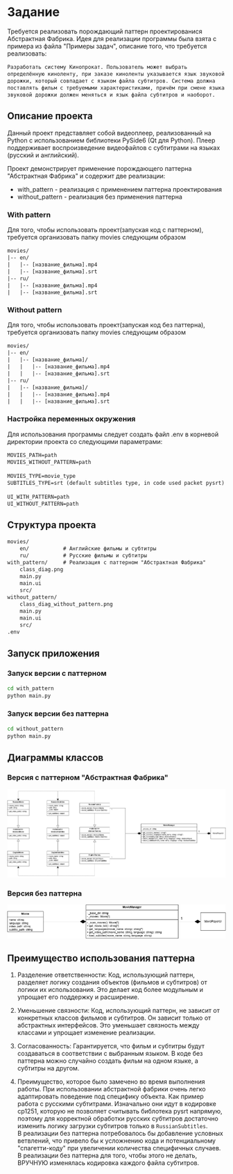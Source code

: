 # Задание
Требуется реализовать порождающий паттерн проектированися Абстрактная Фабрика. Идея для реализации программы была взята с примера из файла "Примеры задач", описание того, что требуется реализовать:<br>

```text
Разработать систему Кинопрокат. Пользователь может выбрать определённую киноленту, при заказе киноленты указывается язык звуковой дорожки, который совпадает с языком файла субтитров. Система должна поставлять фильм с требуемыми характеристиками, причём при смене языка звуковой дорожки должен меняться и язык файла субтитров и наоборот.
```

## Описание проекта
Данный проект представляет собой видеоплеер, реализованный на Python с использованием библиотеки PySide6 (Qt для Python). Плеер поддерживает воспроизведение видеофайлов с субтитрами на языках (русский и английский). 

Проект демонстрирует применение порождающего паттерна "Абстрактная Фабрика" и содержит две реализации:
- with_pattern - реализация с применением паттерна проектирования
- without_pattern - реализация без применения паттерна


### With pattern

Для того, чтобы использовать проект(запуская код с паттерном), требуется организовать папку movies следующим образом

```text
movies/
|-- en/
|   |-- [название_фильма].mp4
|   |-- [название_фильма].srt
|-- ru/
|   |-- [название_фильма].mp4
|   |-- [название_фильма].srt
```

### Without pattern
Для того, чтобы использовать проект(запуская код без паттерна), требуется организовать папку movies следующим образом

```text
movies/
|-- en/
|   |-- [название_фильма]/
|   |   |-- [название_фильма].mp4
|   |   |-- [название_фильма].srt
|-- ru/
|   |-- [название_фильма]/
|   |   |-- [название_фильма].mp4
|   |   |-- [название_фильма].srt
```

### Настройка переменных окружения
Для использования программы следует создать файл .env в корневой директории проекта со следующими параметрами:

```
MOVIES_PATH=path
MOVIES_WITHOUT_PATTERN=path

MOVIES_TYPE=movie_type
SUBTITLES_TYPE=srt (default subtitles type, in code used packet pysrt)

UI_WITH_PATTERN=path
UI_WITHOUT_PATTERN=path
```

## Структура проекта
```
movies/
    en/           # Английские фильмы и субтитры
    ru/           # Русские фильмы и субтитры
with_pattern/     # Реализация с паттерном "Абстрактная Фабрика"
    class_diag.png
    main.py
    main.ui
    src/
without_pattern/
    class_diag_without_pattern.png
    main.py
    main.ui
    src/
.env
```

## Запуск приложения

### Запуск версии с паттерном
```bash
cd with_pattern
python main.py
```

### Запуск версии без паттерна
```bash
cd without_pattern
python main.py
```

## Диаграммы классов

### Версия с паттерном "Абстрактная Фабрика"
![Диаграмма классов с паттерном](with_pattern/class_diag.png)

### Версия без паттерна
![Диаграмма классов без паттерна](without_pattern/class_diag_without_pattern.png)


## Преимущество использования паттерна
1. Разделение ответственности: Код, использующий паттерн, разделяет логику создания объектов (фильмов и субтитров) от логики их использования. Это делает код более модульным и упрощает его поддержку и расширение.

2. Уменьшение связности: Код, использующий паттерн, не зависит от конкретных классов фильмов и субтитров. Он зависит только от абстрактных интерфейсов. Это уменьшает связность между классами и упрощает изменение реализации.

3. Согласованность: Гарантируется, что фильм и субтитры будут создаваться в соответствии с выбранным языком. В коде без паттерна можно случайно создать фильм на одном языке, а субтитры на другом.

4. Преимущество, которое было замечено во время выполнения работы. При использовании абстрактной фабрики очень легко адаптировать поведение под специфику объекта. Как пример работа с русскими субтитрами. Изначально они идут в кодировке cp1251, которую не позволяет считывать библотека pysrt напрямую, поэтому для корректной обработки русских субтитров достаточно изменить логику загрузки субтитров только в ```RussianSubtitles```.<br>В реализации без паттерна потребовалось бы добавление условных ветвлений, что привело бы к усложнению кода и потенциальному "спагетти-коду" при увеличении количества специфичных случаев. В реализации без паттерна для того, чтобы этого не делать, ВРУЧНУЮ изменялась кодировка каждого файла субтитров. 